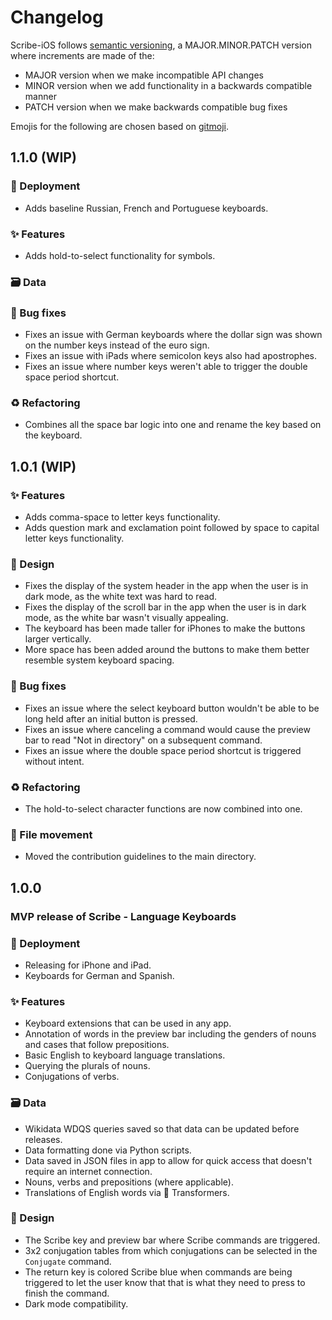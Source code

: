 # Changelog

Scribe-iOS follows [semantic versioning](https://semver.org/), a MAJOR.MINOR.PATCH version where increments are made of the:

- MAJOR version when we make incompatible API changes
- MINOR version when we add functionality in a backwards compatible manner
- PATCH version when we make backwards compatible bug fixes

Emojis for the following are chosen based on [gitmoji](https://gitmoji.dev/).

## 1.1.0 (WIP)

### 🚀 Deployment

- Adds baseline Russian, French and Portuguese keyboards.

### ✨ Features

- Adds hold-to-select functionality for symbols.

### 🗃️ Data

<!--  -->

### 🐛 Bug fixes

- Fixes an issue with German keyboards where the dollar sign was shown on the number keys instead of the euro sign.
- Fixes an issue with iPads where semicolon keys also had apostrophes.
- Fixes an issue where number keys weren't able to trigger the double space period shortcut.

### ♻️ Refactoring

- Combines all the space bar logic into one and rename the key based on the keyboard.

## 1.0.1 (WIP)

### ✨ Features

- Adds comma-space to letter keys functionality.
- Adds question mark and exclamation point followed by space to capital letter keys functionality.

### 🎨 Design

- Fixes the display of the system header in the app when the user is in dark mode, as the white text was hard to read.
- Fixes the display of the scroll bar in the app when the user is in dark mode, as the white bar wasn't visually appealing.
- The keyboard has been made taller for iPhones to make the buttons larger vertically.
- More space has been added around the buttons to make them better resemble system keyboard spacing.

### 🐛 Bug fixes

- Fixes an issue where the select keyboard button wouldn't be able to be long held after an initial button is pressed.
- Fixes an issue where canceling a command would cause the preview bar to read "Not in directory" on a subsequent command.
- Fixes an issue where the double space period shortcut is triggered without intent.

### ♻️ Refactoring

- The hold-to-select character functions are now combined into one.

### 🚚 File movement

- Moved the contribution guidelines to the main directory.

## 1.0.0

### MVP release of Scribe - Language Keyboards

### 🚀 Deployment

- Releasing for iPhone and iPad.
- Keyboards for German and Spanish.

### ✨ Features

- Keyboard extensions that can be used in any app.
- Annotation of words in the preview bar including the genders of nouns and cases that follow prepositions.
- Basic English to keyboard language translations.
- Querying the plurals of nouns.
- Conjugations of verbs.

### 🗃️ Data

- Wikidata WDQS queries saved so that data can be updated before releases.
- Data formatting done via Python scripts.
- Data saved in JSON files in app to allow for quick access that doesn't require an internet connection.
- Nouns, verbs and prepositions (where applicable).
- Translations of English words via 🤗 Transformers.

### 🎨 Design

- The Scribe key and preview bar where Scribe commands are triggered.
- 3x2 conjugation tables from which conjugations can be selected in the `Conjugate` command.
- The return key is colored Scribe blue when commands are being triggered to let the user know that that is what they need to press to finish the command.
- Dark mode compatibility.
